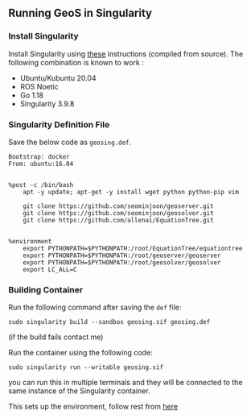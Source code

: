 
## Running GeoS in Singularity

### Install Singularity

Install Singularity using [these](https://sylabs.io/guides/3.5/user-guide/quick_start.html#quick-installation-steps) instructions (compiled from source). The following combination is known to work :

* Ubuntu/Kubuntu 20.04
* ROS Noetic
* Go 1.18
* Singularity 3.9.8 

### Singularity Definition File

Save the below code as `geosing.def`. 

```
Bootstrap: docker
From: ubuntu:16.04


%post -c /bin/bash
    apt -y update; apt-get -y install wget python python-pip vim
	  
    git clone https://github.com/seominjoon/geoserver.git
    git clone https://github.com/seominjoon/geosolver.git
    git clone https://github.com/allenai/EquationTree.git


%environment
    export PYTHONPATH=$PYTHONPATH:/root/EquationTree/equationtree
    export PYTHONPATH=$PYTHONPATH:/root/geoserver/geoserver
    export PYTHONPATH=$PYTHONPATH:/root/geosolver/geosolver
    export LC_ALL=C

```

### Building Container

Run the following command after saving the `def` file:

```
sudo singularity build --sandbox geosing.sif geosing.def
```

(if the build fails contact me)

Run the container using the following code:

```
sudo singularity run --writable geosing.sif
```

you can run this in multiple terminals and they will be connected to the same instance of the Singularity container.

This sets up the environment, follow rest from [here](https://github.com/seominjoon/geoserver/blob/master/README.md)
